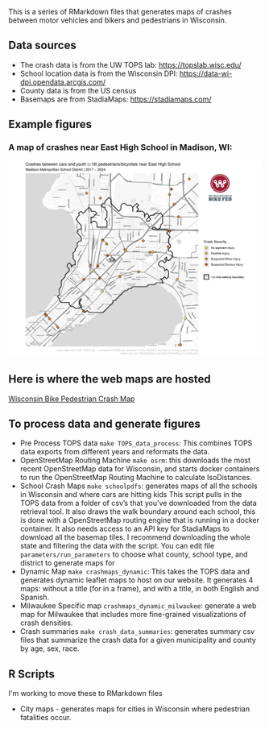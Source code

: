 This is a series of RMarkdown files that generates maps of crashes between motor vehicles and bikers and pedestrians in Wisconsin.

## Data sources
- The crash data is from the UW TOPS lab: https://topslab.wisc.edu/
- School location data is from the Wisconsin DPI: https://data-wi-dpi.opendata.arcgis.com/
- County data is from the US census
- Basemaps are from StadiaMaps: https://stadiamaps.com/

## Example figures
### A map of crashes near East High School in Madison, WI:
![example routes figure](examples/example-school.png)

## Here is where the web maps are hosted
[Wisconsin Bike Pedestrian Crash Map](https://wisconsinbikefed.org/what-we-do/advocacy/wisconsin-bike-pedestrian-crash-map/)

## To process data and generate figures

- Pre Process TOPS data `make TOPS_data_process`: This combines TOPS data exports from different years and reformats the data.
- OpenStreetMap Routing Machine `make osrm`: this downloads the most recent OpenStreetMap data for Wisconsin, and starts docker containers to run the OpenStreetMap Routing Machine to calculate IsoDistances.
- School Crash Maps `make schoolpdfs`: generates maps of all the schools in Wisconsin and where cars are hitting kids This script pulls in the TOPS data from a folder of csv’s that you’ve downloaded from the data retrieval tool. It also draws the walk boundary around each school, this is done with a OpenStreetMap routing engine that is running in a docker container. It also needs access to an API key for StadiaMaps to download all the basemap tiles. I recommend downloading the whole state and filtering the data with the script. You can edit file `parameters/run_parameters` to choose what county, school type, and district to generate maps for
- Dynamic Map `make crashmaps_dynamic`: This takes the TOPS data and generates dynamic leaflet maps to host on our website. It generates 4 maps: without a title (for in a frame), and with a title, in both English and Spanish.
- Milwaukee Specific map `crashmaps_dynamic_milwaukee`: generate a web map for Milwaukee that includes more fine-grained visualizations of crash densities.
- Crash summaries `make crash_data_summaries`: generates summary csv files that summarize the crash data for a given municipality and county by age, sex, race.


## R Scripts
I'm working to move these to RMarkdown files
- City maps - generates maps for cities in Wisconsin where pedestrian fatalities occur.
